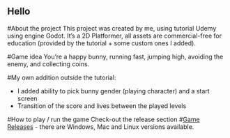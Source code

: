 ## Hello
  
  
  #About the project
This project was created by me, using tutorial Udemy using engine Godot. It’s a 2D Platformer, all assets are commercial-free for education (provided by the tutorial + some custom ones I added).

#Game idea 
You’re a happy bunny, running fast, jumping high, avoiding the enemy, and collecting coins. 

#My own addition outside the tutorial:
- I added ability to pick bunny gender (playing character) and a start screen
- Transition of the score and lives between the played levels

#How to play / run the game
Check-out the release section #[Game Releases](https://github.com/sorikplius/Happy-Day/releases) - there are Windows, Mac and Linux versions available.
